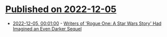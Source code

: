 # [Published on 2022-12-05](index.md)

* [2022-12-05, 00:01:00](https://entertainment.slashdot.org/story/22/12/04/2358240/writers-of-rogue-one-a-star-wars-story-had-imagined-an-even-darker-sequel?utm_source=rss1.0mainlinkanon&utm_medium=feed) - [Writers of 'Rogue One: A Star Wars Story' Had Imagined an Even Darker Sequel](https://entertainment.slashdot.org/story/22/12/04/2358240/writers-of-rogue-one-a-star-wars-story-had-imagined-an-even-darker-sequel?utm_source=rss1.0mainlinkanon&utm_medium=feed)
